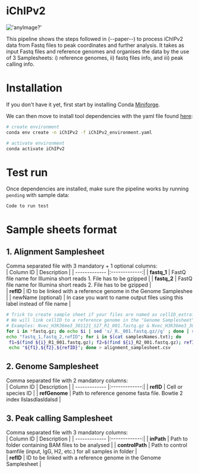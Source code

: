 # iChIPv2

!['anyImage?'](./img/logo.png)

This pipeline shows the steps followed in (--paper--) to process iChIPv2 data from Fastq files to peak coordinates and further analysis.
It takes as input Fastq files and reference genomes and organises the data by the use of 3 Samplesheets: i) reference genomes, ii) fastq files info, and iii) peak calling info.

# Installation  
If you don't have it yet, first start by installing Conda [Miniforge](https://github.com/conda-forge/miniforge#miniforge).

We can then move to install tool dependencies with the yaml file found [here](iChIPv2_environment.yaml):

```bash
# create environment
conda env create -n iChIPv2 -f iChIPv2_environment.yaml

# activate environment
conda activate iChIPv2
```

# Test run
Once dependencies are installed, make sure the pipeline works by running `pending` with sample data:

```bash
Code to run test
```
# Sample sheets format
## 1. Alignment Samplesheet
Comma separated file with 3 mandatory + 1 optional columns:  
| Column ID        | Description          | 
| ------------- |:-------------:|
| **fastq_1**      | FastQ file name for Illumina short reads 1. File has to be gzipped | 
| **fastq_2**     | FastQ file name for Illumina short reads 2. File has to be gzipped     |  
| **refID** | ID to be linked with a reference genome in the Genome Sampleshee    |
| newName (optional) |  In case you want to name output files using this label instead of file name    |

 ```bash
# Trick to create sample sheet if your files are named as cellID_extra?_S[1-9].R[12]_001.fastq.gz
# We will link cellID to a reference genome in the "Genome Samplesheet"
# Examples: Nvec_H3K36me3_301121_S27_R1_001.fastq.gz & Nvec_H3K36me3_301121_S27_R2_001.fastq.gz
for i in *fastq.gz; do echo $i | sed 's/_R._001.fastq.gz//g' ; done | sort | uniq > samplesNames.txt  
echo "fastq_1,fastq_2,refID"; for i in $(cat samplesNames.txt); do 
  f1=$(find ${i}_R1_001.fastq.gz); f2=$(find ${i}_R2_001.fastq.gz); refID=(${i/_/ }); refID=${refID[0]};
  echo "${f1},${f2},${refID}"; done > alignment_samplesheet.csv
```

## 2. Genome Samplesheet
Comma separated file with 2 mandatory columns:  
| Column ID        | Description          | 
| ------------- |:-------------:|
| **refID**      | Cell or species ID | 
| **refGenome**     | Path to reference genome fasta file. Bowtie 2 index llslasdlasldalsd    |  


## 3. Peak calling Samplesheet
Comma separated file with 3 mandatory columns:  
| Column ID        | Description          | 
| ------------- |:-------------:|
| **inPath**      | Path to folder containing BAM files to be analysed | 
| **controlPath**     | Path to control bamfile (input, IgG, H2, etc.) for all samples in folder   |  
| **refID** | ID to be linked with a reference genome in the Genome Samplesheet  |


